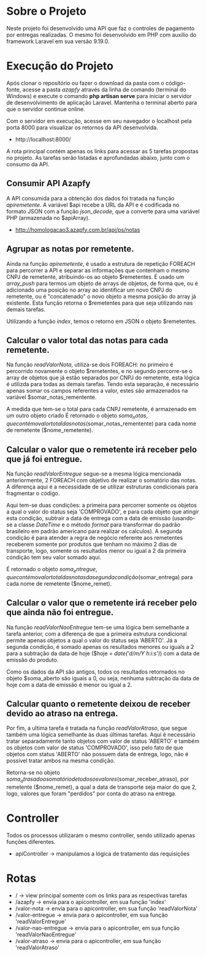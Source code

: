 # Sobre o Projeto

Neste projeto foi desenvolvido uma API que faz o controles de pagamento por entregas realizadas. O mesmo foi desenvolvido em PHP com auxílio do framework Laravel em sua versão 9.19.0.

# Execução do Projeto

Após clonar o repositório ou fazer o download da pasta com o código-fonte, acesse a pasta *azapfy* através da linha de comando (terminal do Windows) e execute o comando **php artisan serve** para iniciar o servidor de desenvolvimento de aplicação Laravel. Mantenha o terminal aberto para que o servidor continue online.

Com o servidor em execução, acesse em seu navegador o localhost pela porta 8000 para visualizar os retornos da API desenvolvida. 

- http://localhost:8000/

A rota principal contém apenas os links para acessar as 5 tarefas propostas no projeto. As tarefas serão listadas e aprofundadas abaixo, junto com o consumo da API. 

## Consumir API Azapfy

A API consumida para a obtenção dos dados foi tratada na função *apiremetente*. A variável $api recebe a URL da API e é codificada no formato JSON com a função *json_decode*, que a converte para uma variável PHP (armazenada no $apiArray).

- http://homologacao3.azapfy.com.br/api/ps/notas

## Agrupar as notas por remetente.

Ainda na função *apiremetente*, é usado a estrutura de repetição FOREACH para percorrer a API e separar as informações que contenham o mesmo CNPJ de remetente, atribuindo-os ao objeto $remetentes. É usado um *array_push* para termos um objeto de arrays de objetos, de forma que, ou é adicionado uma posição no array ao identificar um novo CNPJ do remetente, ou é "concatenado" o novo objeto a mesma posição do array já existente. Esta função retorna o $remetentes para que seja utilizando nas demais tarefas. 

Utilizando a função *index*, temos o retorno em JSON o objeto $remetentes.

## Calcular o valor total das notas para cada remetente.

Na função *readValorNota*, utiliza-se dois FOREACH: no primeiro é percorrido novamente o objeto $remetentes, e no segundo percorre-se o array de objetos que já estão separados por CNPJ do remetente, esta lógica é utilizda para todas as demais tarefas. Tendo esta separação, é necessário apenas somar os campos referentes a valor, estes são armazenados na variável $somar_notas_rementente.

A medida que tem-se o total para cada CNPJ remetente, é armazenado em um outro objeto criado
É retornado o objeto $soma_notas, que contém o valor total das notas ($somar_notas_rementente) para cada nome de remetente ($nome_remetente).

## Calcular o valor que o remetente irá receber pelo que já foi entregue.

Na função *readValorEntregue* segue-se a mesma lógica mencionada anteriormente, 2 FOREACH com objetivo de realizar o somatório das notas. A diferença aqui é a necessidade de se utilizar estruturas condicionais para fragmentar o código.

Aqui tem-se duas condições: a primeira para percorrer somente os objetos a qual o valor do status seja 'COMPROVADO', e para cada objeto que atingir esta condição, subtrair a data de entrega com a data de emissão (usando-se a classe *DateTime* e o método *format* para transformar do padrão brasileiro em padrão americano para realizar os calculos). A segunda condição é para atender a regra de negócio referente aos remetentes receberem somente por produtos que tenham no máximo 2 dias de transporte, logo, somente os resultados menor ou igual a 2 da primeira condição tem seu valor somado aqui.

É retornado o objeto $soma_entregue, que contém o valor total das notas da segunda condição ($somar_entrega) para cada nome de remetente ($nome_remet).

## Calcular o valor que o remetente irá receber pelo que ainda não foi entregue.

Na função *readValorNaoEntregue* tem-se uma lógica bem semelhante a tarefa anterior, com a diferença de que a primeira estrutura condicional permite apenas objetos a qual o valor do status seja 'ABERTO'. Já a segunda condição, é somado apenas os resultados menores ou iguals a 2 para a subtração da data de hoje ($hoje = *date('d/m/Y h:i:s')*) com a data de emissão do produto.

Como os dados da API são antigos, todos os resultados retornados no objeto $soma_aberto são iguais a 0, ou seja, nenhuma subtração da data de hoje com a data de emissão é menor ou igual a 2.

## Calcular quanto o remetente deixou de receber devido ao atraso na entrega.

Por fim, a ultima tarefa é tratada na função *readValorAtraso*, que segue também uma lógica semelhante às duas últimas tarefas. Aqui é necessário tratar separadamente tanto objetos com valor de status 'ABERTO' e também os objetos com valor de status 'COMPROVADO', isso pelo fato de que objetos com status 'ABERTO' não possuem data de entrega, logo, não é possível tratar ambos na mesma condição.

Retorna-se no objeto $soma_atrasado o somatório de todos os valores ($somar_receber_atraso), por remetente ($nome_remet), a qual a data de transporte seja maior do que 2, logo, valores que foram "perdidos" por conta do atraso na entrega.

# Controller

Todos os processos utilizaram o mesmo controller, sendo utilizado apenas funções diferentes.

- apiController       -> manipulamos a lógica de tratamento das requisições

# Rotas

- /                   -> view principal somente com os links para as respectivas tarefas
- /azapfy             -> envia para o apicontroller, em sua função 'index'
- /valor-nota         -> envia para o apicontroller, em sua função 'readValorNota'
- /valor-entregue     -> envia para o apicontroller, em sua função 'readValorEntregue'
- /valor-nao-entregue -> envia para o apicontroller, em sua função 'readValorNaoEntregue'
- /valor-atraso       -> envia para o apicontroller, em sua função 'readValorAtraso'
